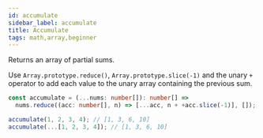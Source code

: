```yaml
---
id: accumulate
sidebar_label: accumulate
title: Accumulate
tags: math,array,beginner
---
```


Returns an array of partial sums.

Use `Array.prototype.reduce()`, `Array.prototype.slice(-1)` and the unary `+` operator to add each value to the unary array containing the previous sum.

```ts
const accumulate = (...nums: number[]): number[] =>
  nums.reduce((acc: number[], n) => [...acc, n + +acc.slice(-1)], []);

```

```ts
accumulate(1, 2, 3, 4); // [1, 3, 6, 10]
accumulate(...[1, 2, 3, 4]); // [1, 3, 6, 10]
```
